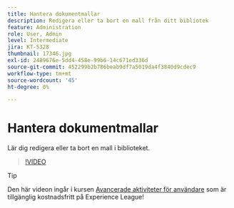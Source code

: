 ```yaml
---
title: Hantera dokumentmallar
description: Redigera eller ta bort en mall från ditt bibliotek
feature: Administration
role: User, Admin
level: Intermediate
jira: KT-5328
thumbnail: 17346.jpg
exl-id: 2489676e-5dd4-458e-99b6-14c671ed336d
source-git-commit: 452299b2b786beab9df7a5019da4f3840d9cdec9
workflow-type: tm+mt
source-wordcount: '45'
ht-degree: 0%

---
```


# Hantera dokumentmallar

Lär dig redigera eller ta bort en mall i biblioteket.

>[!VIDEO](https://video.tv.adobe.com/v/342567?quality=12&learn=on&hidetitle=true)

>[!TIP]
>
>Den här videon ingår i kursen [Avancerade aktiviteter för användare](https://experienceleague.adobe.com/?recommended=Sign-U-1-2020.3) som är tillgänglig kostnadsfritt på Experience League!